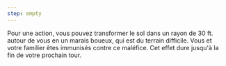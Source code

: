 ```yaml
---
step: empty
---
```

Pour une action, vous pouvez transformer le sol dans un rayon de 30 ft. autour de vous en un marais boueux, qui est du terrain difficile. Vous et votre familier êtes immunisés contre ce maléfice. Cet effet dure jusqu'à la fin de votre prochain tour.
